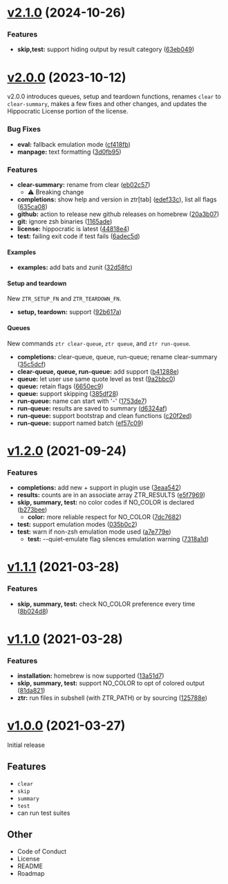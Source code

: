 # [v2.1.0](https://github.com/olets/zsh-test-runner/compare/v2.0.0...v2.1.0) (2024-10-26)

### Features

* **skip,test:** support hiding output by result category ([63eb049](https://github.com/olets/zsh-test-runner/commit/63eb049d3c4dd68e89823c4f6a3d04450862a290))



# [v2.0.0](https://github.com/olets/zsh-test-runner/compare/v1.2.0...v2.0.0) (2023-10-12)

v2.0.0 introduces queues, setup and teardown functions, renames `clear` to `clear-summary`, makes a few fixes and other changes, and updates the Hippocratic License portion of the license.

### Bug Fixes

-   **eval:** fallback emulation mode ([cf418fb](https://github.com/olets/zsh-test-runner/commit/cf418fb2d98a0625602a3fbfa8ed373bd66219e2))
-   **manpage:** text formatting ([3d0fb95](https://github.com/olets/zsh-test-runner/commit/3d0fb9560883c4f010bcc64c0930d81d57d37345))

### Features

-   **clear-summary:** rename from clear ([eb02c57](https://github.com/olets/zsh-test-runner/commit/eb02c578b8e8462c5c94be658f35a78032fd974c))
    -   ⚠️ Breaking change
-   **completions:** show help and version in ztr[tab] ([edef33c](https://github.com/olets/zsh-test-runner/commit/edef33cf976ed9a4393d6b95b36d7ae6815dec50)), list all flags ([635ca08](https://github.com/olets/zsh-test-runner/commit/635ca08d7424a998192b5b3835647b76b83635e1))
-   **github:** action to release new github releases on homebrew ([20a3b07](https://github.com/olets/zsh-test-runner/commit/20a3b071d99b5f933a5d402d33874d22dee4b64b))
-   **git:** ignore zsh binaries ([1165ade](https://github.com/olets/zsh-test-runner/commit/1165adebbda6884451f95d7640ad61b1cc4e8e57))
-   **license:** hippocratic is latest ([44818e4](https://github.com/olets/zsh-test-runner/commit/44818e4f8ac8b7f18fab638343a3f150a29268cd))
-   **test:** failing exit code if test fails ([6adec5d](https://github.com/olets/zsh-test-runner/commit/6adec5d1eadeb474b56bf267c57e3baa503eacd3))

#### Examples

-   **examples:** add bats and zunit ([32d58fc](https://github.com/olets/zsh-test-runner/commit/32d58fc29023865b86a0892c1a4ae3925b40b62d))

#### Setup and teardown

New `ZTR_SETUP_FN` and `ZTR_TEARDOWN_FN`.

-   **setup, teardown:** support ([92b617a](https://github.com/olets/zsh-test-runner/commit/92b617a704ea471b6fa6c6a893d4ad39d20061f9))

#### Queues

New commands `ztr clear-queue`, `ztr queue`, and `ztr run-queue`.

-   **completions:** clear-queue, queue, run-queue; rename clear-summary ([35c5dcf](https://github.com/olets/zsh-test-runner/commit/35c5dcfcfa0ad214302d792f424e99c0f45bc044))
-   **clear-queue, queue, run-queue:** add support ([b41288e](https://github.com/olets/zsh-test-runner/commit/b41288e46549a8fd2b80e66ba349990190d152e2))
-   **queue:** let user use same quote level as test ([9a2bbc0](https://github.com/olets/zsh-test-runner/commit/9a2bbc01b24788a065303bfb9a896eaa6ae0b9f6))
-   **queue:** retain flags ([6650ec9](https://github.com/olets/zsh-test-runner/commit/6650ec92a11d6c4045cebd38add224f03f81a488))
-   **queue:** support skipping ([385df28](https://github.com/olets/zsh-test-runner/commit/385df286f793c760540593767a2bcfb3b17b98f4))
-   **run-queue:** name can start with '-' ([1753de7](https://github.com/olets/zsh-test-runner/commit/1753de7b5602b2cdc3899282101cb1a5a9f13e42))
-   **run-queue:** results are saved to summary ([d6324af](https://github.com/olets/zsh-test-runner/commit/d6324af9c48d9357c5845dbd27c85d16f72588e0))
-   **run-queue:** support bootstrap and clean functions ([c20f2ed](https://github.com/olets/zsh-test-runner/commit/c20f2edd85a41bafeb8cbfe514b1a995f3dc4989))
-   **run-queue:** support named batch ([ef57c09](https://github.com/olets/zsh-test-runner/commit/ef57c098f25708dc4259b89f2bf36ca613c89975))

# [v1.2.0](https://github.com/olets/zsh-test-runner/compare/v1.1.1...v1.2.0) (2021-09-24)

### Features

-   **completions:** add new + support in plugin use ([3eaa542](https://github.com/olets/zsh-test-runner/commit/3eaa542d4d7541336b21361ed2c9e3dccd6ae8ee))
-   **results:** counts are in an associate array ZTR_RESULTS ([e5f7969](https://github.com/olets/zsh-test-runner/commit/e5f796960bfab58e69e540f674c390d8ed8cf6d6))
-   **skip, summary, test:** no color codes if NO_COLOR is declared ([b273bee](https://github.com/olets/zsh-test-runner/commit/b273beee52a4b364456fd133d5128338f74b9d27))
    -   **color:** more reliable respect for NO_COLOR ([7dc7682](https://github.com/olets/zsh-test-runner/commit/7dc76827203587c5b92fedebb2f5863406bed5f7))
-   **test:** support emulation modes ([035b0c2](https://github.com/olets/zsh-test-runner/commit/035b0c256641d0b1f1776da06330f22954b4d6f5))
-   **test:** warn if non-zsh emulation mode used ([a7e779e](https://github.com/olets/zsh-test-runner/commit/a7e779e7d75e4953f2e3e42aff2f4f78167f2896))
    -   **test:** --quiet-emulate flag silences emulation warning ([7318a1d](https://github.com/olets/zsh-test-runner/commit/7318a1d9198a539ae669fb2ad9273423cefabe9e))

# [v1.1.1](https://github.com/olets/zsh-test-runner/compare/v1.1.1...v) (2021-03-28)

### Features

-   **skip, summary, test:** check NO_COLOR preference every time ([8b024d8](https://github.com/olets/zsh-test-runner/commit/8b024d81774a1310053fd8ff54c954a00b4891d5))

# [v1.1.0](https://github.com/olets/zsh-test-runner/compare/v1.0.0...v1.1.0) (2021-03-28)

### Features

-   **installation:** homebrew is now supported ([13a51d7](https://github.com/olets/zsh-test-runner/commit/13a51d72366199b3404adf3836164794b7e14b3a))
-   **skip, summary, test:** support NO_COLOR to opt of colored output ([81da821](https://github.com/olets/zsh-test-runner/commit/81da821dc0cfbd1b6838f7126684379073b889c0))
-   **ztr:** run files in subshell (with ZTR_PATH) or by sourcing ([125788e](https://github.com/olets/zsh-test-runner/commit/125788e4146908e502fd39d674065b802d4a65ac))

# [v1.0.0](https://github.com/olets/nitro-zsh-completions/compare/initial...v1.0.0) (2021-03-27)

Initial release

## Features

-   `clear`
-   `skip`
-   `summary`
-   `test`
-   can run test suites

## Other

-   Code of Conduct
-   License
-   README
-   Roadmap
